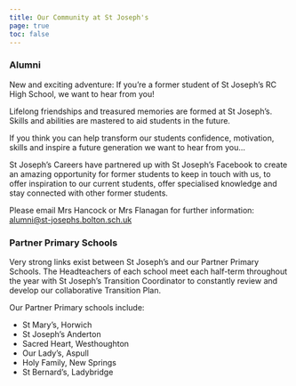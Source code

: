 ```yaml
---
title: Our Community at St Joseph's
page: true
toc: false
---
```


### Alumni
New and exciting adventure:
If you’re a former student of St Joseph’s RC High School, we want to hear from you!
 
Lifelong friendships and treasured memories are formed at St Joseph’s.  Skills and abilities are mastered to aid students in the future.
 
If you think you can help transform our students confidence, motivation, skills and inspire a future generation we want to hear from you…
 
St Joseph’s Careers have partnered up with St Joseph’s Facebook to create an amazing opportunity for former students to keep in touch with us, to offer inspiration to our current students, offer specialised knowledge and stay connected with other former students.
 
Please email Mrs Hancock or Mrs Flanagan for further information: alumni@st-josephs.bolton.sch.uk

### Partner Primary Schools
Very strong links exist between St Joseph’s and our Partner Primary Schools. The Headteachers of each school meet each half-term throughout the year with St Joseph’s Transition Coordinator to constantly review and develop our collaborative Transition Plan.

Our Partner Primary schools include:
- St Mary’s, Horwich
- St Joseph’s Anderton
- Sacred Heart, Westhoughton
- Our Lady’s, Aspull
- Holy Family, New Springs
- St Bernard’s, Ladybridge